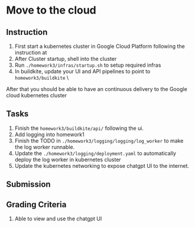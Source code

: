 # Move to the cloud

## Instruction
1. First start a kubernetes cluster in Google Cloud Platform following the instruction at
2. After Cluster startup, shell into the cluster
3. Run `./homework3/infras/startup.sh` to setup required infras
4. In buildkite, update your UI and API pipelines to point to `homework3/buildkite` \

After that you should be able to have an continuous delivery to the Google cloud kubernetes cluster

## Tasks
1. Finish the `homework3/buildkite/api/` following the ui.
2. Add logging into homework1
3. Finish the TODO in `./homework3/logging/logging/log_worker` to make the log worker runnable.
4. Update the `./homework3/logging/deployment.yaml` to automatically deploy the log worker in kubernetes cluster
5. Update the kubernetes networking to expose chatgpt UI to the internet.

## Submission

## Grading Criteria
1. Able to view and use the chatgpt UI